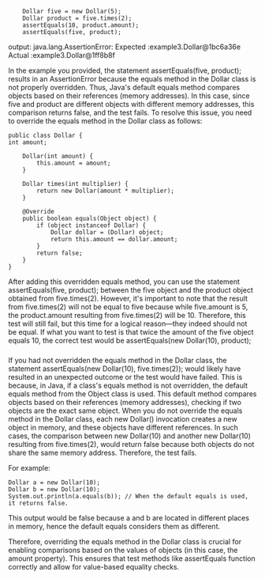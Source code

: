        Dollar five = new Dollar(5);
        Dollar product = five.times(2);
        assertEquals(10, product.amount);
        assertEquals(five, product); 

output: 
    java.lang.AssertionError: 
    Expected :example3.Dollar@1bc6a36e
    Actual   :example3.Dollar@1ff8b8f

In the example you provided, 
the statement assertEquals(five, product); results in an AssertionError 
because the equals method in the Dollar class is not properly overridden. 
Thus, Java's default equals method compares objects based on their references (memory addresses). 
In this case, since five and product are different objects with different memory addresses, 
this comparison returns false, and the test fails.
To resolve this issue, you need to override the equals method in the Dollar class as follows:

    public class Dollar {
    int amount;
    
        Dollar(int amount) {
            this.amount = amount;
        }
    
        Dollar times(int multiplier) {
            return new Dollar(amount * multiplier);
        }
    
        @Override
        public boolean equals(Object object) {
            if (object instanceof Dollar) {
                Dollar dollar = (Dollar) object;
                return this.amount == dollar.amount;
            }
            return false;
        }
    }

After adding this overridden equals method, 
you can use the statement assertEquals(five, product); 
between the five object and the product object obtained from five.times(2). 
However, it's important to note that the result from five.times(2) will not be equal to five 
because while five.amount is 5, the product.amount resulting from five.times(2) will be 10. 
Therefore, this test will still fail, but this time for a logical reason—they indeed should not be equal. 
If what you want to test is that twice the amount of the five object equals 10, 
the correct test would be assertEquals(new Dollar(10), product);


###

If you had not overridden the equals method in the Dollar class, 
the statement assertEquals(new Dollar(10), five.times(2)); 
would likely have resulted in an unexpected outcome or the test would have failed. 
This is because, in Java, if a class's equals method is not overridden, 
the default equals method from the Object class is used. 
This default method compares objects based on their references (memory addresses), 
checking if two objects are the exact same object.
When you do not override the equals method in the Dollar class, 
each new Dollar() invocation creates a new object in memory, and these objects
have different references. 
In such cases, the comparison between new Dollar(10) 
and another new Dollar(10) resulting from five.times(2), 
would return false because both objects do not share the same memory address. 
Therefore, the test fails.

For example:

    Dollar a = new Dollar(10);
    Dollar b = new Dollar(10);
    System.out.println(a.equals(b)); // When the default equals is used, it returns false.

This output would be false because a and b are located in different places in memory, 
hence the default equals considers them as different.

Therefore, overriding the equals method in the Dollar class is crucial 
for enabling comparisons based on the values of objects (in this case, the amount property). 
This ensures that test methods like assertEquals function correctly 
and allow for value-based equality checks.



